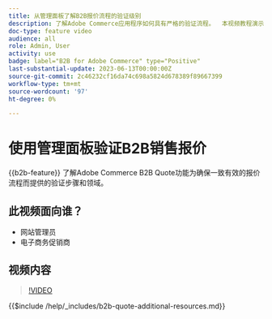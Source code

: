 ```yaml
---
title: 从管理面板了解B2B报价流程的验证级别
description: 了解Adobe Commerce应用程序如何具有严格的验证流程。  本视频教程演示了Adobe Commerce管理面板中的验证过程，以确保引述过程有效且一致
doc-type: feature video
audience: all
role: Admin, User
activity: use
badge: label="B2B for Adobe Commerce" type="Positive"
last-substantial-update: 2023-06-13T00:00:00Z
source-git-commit: 2c46232cf16da74c698a5824d678389f89667399
workflow-type: tm+mt
source-wordcount: '97'
ht-degree: 0%

---
```


# 使用管理面板验证B2B销售报价

{{b2b-feature}}
了解Adobe Commerce B2B Quote功能为确保一致有效的报价流程而提供的验证步骤和领域。

## 此视频面向谁？

- 网站管理员
- 电子商务促销商

## 视频内容

>[!VIDEO](https://video.tv.adobe.com/v/3420413?learn=on)

{{$include /help/_includes/b2b-quote-additional-resources.md}}
